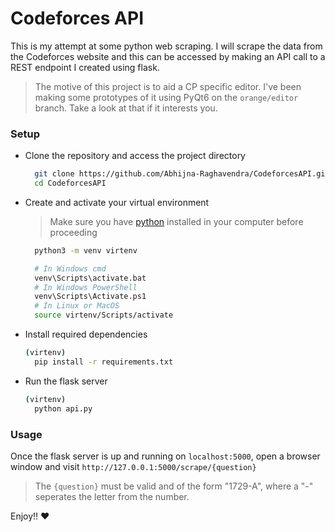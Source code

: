 # Codeforces API

This is my attempt at some python web scraping. I will scrape the data from the Codeforces website and this can be accessed by making an API call to a REST endpoint I created using flask.

> The motive of this project is to aid a CP specific editor. I've been making some prototypes of it using PyQt6 on the ```orange/editor``` branch. Take a look at that if it interests you.

### Setup

- Clone the repository and access the project directory
  ```sh
    git clone https://github.com/Abhijna-Raghavendra/CodeforcesAPI.git
    cd CodeforcesAPI
  ```
- Create and activate your virtual environment
  > Make sure you have [python](https://www.python.org/downloads/) installed in your computer before proceeding
  ```sh
    python3 -m venv virtenv
  ```
  ```sh
    # In Windows cmd
    venv\Scripts\activate.bat
    # In Windows PowerShell
    venv\Scripts\Activate.ps1
    # In Linux or MacOS
    source virtenv/Scripts/activate
  ``` 
- Install required dependencies
  ```sh
  (virtenv)
    pip install -r requirements.txt
  ```
- Run the flask server
  ```sh
  (virtenv)
    python api.py
  ```

### Usage

Once the flask server is up and running on ```localhost:5000```, open a browser window and visit ```http://127.0.0.1:5000/scrape/{question}```

> The ```{question}``` must be valid and of the form "1729-A", where a "-" seperates the letter from the number.

Enjoy!! :heart: